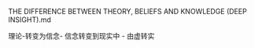 
THE DIFFERENCE BETWEEN THEORY, BELIEFS AND KNOWLEDGE (DEEP INSIGHT).md


理论-转变为信念- 信念转变到现实中 - 由虚转实

